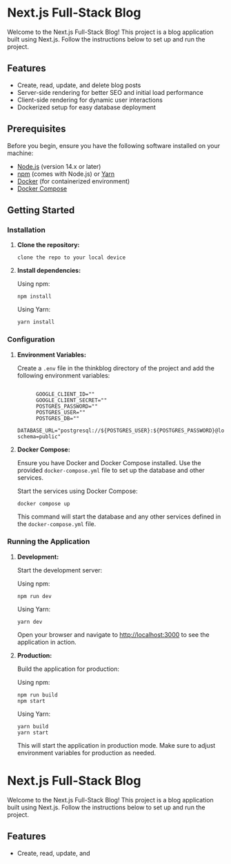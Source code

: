 <!DOCTYPE html>
<html lang="en">
<head>
<body>
  <h1>Next.js Full-Stack Blog</h1>
  <p>Welcome to the Next.js Full-Stack Blog! This project is a blog application built using Next.js. Follow the instructions below to set up and run the project.</p>
  
  <h2>Features</h2>
  <ul>
    <li>Create, read, update, and delete blog posts</li>
    <li>Server-side rendering for better SEO and initial load performance</li>
    <li>Client-side rendering for dynamic user interactions</li>
    <li>Dockerized setup for easy database deployment</li>
  </ul>
  
  <h2>Prerequisites</h2>
  <p>Before you begin, ensure you have the following software installed on your machine:</p>
  <ul>
    <li><a href="https://nodejs.org/">Node.js</a> (version 14.x or later)</li>
    <li><a href="https://www.npmjs.com/">npm</a> (comes with Node.js) or <a href="https://yarnpkg.com/">Yarn</a></li>
    <li><a href="https://www.docker.com/">Docker</a> (for containerized environment)</li>
    <li><a href="https://docs.docker.com/compose/">Docker Compose</a></li>
  </ul>
  
  <h2>Getting Started</h2>
  <h3>Installation</h3>
  <ol>
    <li><strong>Clone the repository:</strong>
      <pre><code>clone the repo to your local device</code></pre>
    </li>
    <li><strong>Install dependencies:</strong>
      <p>Using npm:</p>
      <pre><code>npm install</code></pre>
      <p>Using Yarn:</p>
      <pre><code>yarn install</code></pre>
    </li>
  </ol>
  
  <h3>Configuration</h3>
  <ol>
    <li><strong>Environment Variables:</strong>
      <p>Create a <code>.env</code> file in the thinkblog directory of the project and add the following environment variables:</p>
      <pre><code>
      GOOGLE_CLIENT_ID=""
      GOOGLE_CLIENT_SECRET=""
      POSTGRES_PASSWORD=""
      POSTGRES_USER=""
      POSTGRES_DB=""
      DATABASE_URL="postgresql://${POSTGRES_USER}:${POSTGRES_PASSWORD}@localhost:5432/${POSTGRES_DB}?schema=public"</code></pre
    </li>
    <li><strong>Docker Compose:</strong>
      <p>Ensure you have Docker and Docker Compose installed. Use the provided <code>docker-compose.yml</code> file to set up the database and other services.</p>
      <p>Start the services using Docker Compose:</p>
      <pre><code>docker compose up</code></pre>
      <p>This command will start the database and any other services defined in the <code>docker-compose.yml</code> file.</p>
    </li>
  </ol>
  
  <h3>Running the Application</h3>
  <ol>
    <li><strong>Development:</strong>
      <p>Start the development server:</p>
      <p>Using npm:</p>
      <pre><code>npm run dev</code></pre>
      <p>Using Yarn:</p>
      <pre><code>yarn dev</code></pre>
      <p>Open your browser and navigate to <a href="http://localhost:3000">http://localhost:3000</a> to see the application in action.</p>
    </li>
    <li><strong>Production:</strong>
      <p>Build the application for production:</p>
      <p>Using npm:</p>
      <pre><code>npm run build
npm start</code></pre>
      <p>Using Yarn:</p>
      <pre><code>yarn build
yarn start</code></pre>
      <p>This will start the application in production mode. Make sure to adjust environment variables for production as needed.</p>
    </li>
  </ol>
</head>
<body>
  <h1>Next.js Full-Stack Blog</h1>
  <p>Welcome to the Next.js Full-Stack Blog! This project is a blog application built using Next.js. Follow the instructions below to set up and run the project.</p>
  
  <h2>Features</h2>
  <ul>
    <li>Create, read, update, and 

